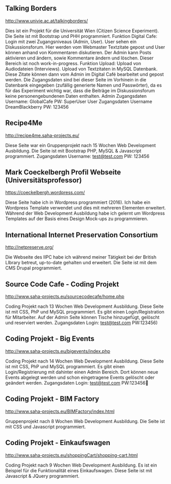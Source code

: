 ## Talking Borders 
http://www.univie.ac.at/talkingborders/
 
Dies ist ein Projekt für die Universität Wien (Citizen Science Experiment). Die Seite ist mit Bootstrap und PHH programmiert. 
Funktion Digital Cafe: Login mit zwei Zugangsniveaus (Admin, User). User sehen ein Diskussionsforum. Hier werden vom Webmaster Textzitate gepost und User können anhand von Kommentaren diskutieren. Der Admin kann Posts aktivieren und ändern, sowie Kommentare ändern und löschen. Dieser Bereich ist noch work-in-progress.
Funktion Upload: Upload von Audiodateien (Interviews). Upload von Textzitaten in MySQL Datenbank. Diese Zitate können dann vom Admin im Digital Café bearbeitet und gepost werden. 
Die Zugangsdaten sind bei dieser Seite im Vorhinein in die Datenbank eingegeben (zufällig generierte Namen und Passwörter), da es für das Experiment wichtig war, dass die Beiträge im Diskussionsforum keine personengebundenen Daten enthalten. 
Admin Zugangsdaten	Username: GlobalCafe		PW: SuperUser
User Zugangsdaten	Username DreamBlackberry	PW: 123456
 

## Recipe4Me
http://recipe4me.saha-projects.eu/
 
Diese Seite war ein Gruppenprojekt nach 15 Wochen Web Development Ausbildung. Die Seite ist mit Bootstrap PHP, MySQL & Javascript programmiert. 
Zugangsdaten		Username: test@test.com		PW: 123456
 

## Mark Coeckelbergh Profil Webseite (Universitätsprofessor)
https://coeckelbergh.wordpress.com/
 
Diese Seite habe ich in Wordpress programmiert (2016). Ich habe ein Wordpress Template verwendet und dies mit mehreren Elementen erweitert.
Während der Web Development Ausbildung habe ich gelernt um Wordpress Templates auf der Basis eines Design Mock-ups zu programmieren.
 
 
## International Internet Preservation Consortium
http://netpreserve.org/

Die Webseite des IIPC habe ich während meiner Tätigkeit bei der British LIbrary betreut, up-to-date gehalten und erweitert. Die Seite ist mit dem CMS Drupal programmiert.

## Source Code Cafe - Coding Projekt 
http://www.saha-projects.eu/sourcecodecafe/home.php

Coding Projekt nach 13 Wochen Web Development Ausbildung. Diese Seite ist mit CSS, PhP und MySQL programmiert. Es gibt einen Login/Registration für Mitarbeiter. Auf der Admin Seite können Tische hinzugefügt, gelöscht und reserviert werden.
Zugangsdaten		Login: test@test.com	PW:123456)


## Coding Projekt - Big Events
http://www.saha-projects.eu/bigevents/index.php
 
Coding Projekt nach 14 Wochen Web Development Ausbildung. Diese Seite ist mit CSS, PhP und MySQL programmiert. Es gibt einen Login/Registrierung mit dahinter einen Admin Bereich. Dort können neue Events abgelegt werden und schon eingetragene Events gelöscht oder geändert werden.
Zugangsdaten		Login: test@test.com	PW:123456

## Coding Projekt - BIM Factory
http://www.saha-projects.eu/BIMFactory/index.html

Gruppenprojekt nach 8 Wochen Web Development Ausbildung. Die Seite ist mit CSS und Javascript programmiert. 

## Coding Projekt - Einkaufswagen
http://www.saha-projects.eu/shoppingCart/shopping-cart.html

Coding Projekt nach 9 Wochen Web Development Ausbildung. Es ist ein Beispiel für die Funktionalität eines  Einkaufswagen. Diese Seite ist mit Javascript & JQuery programmiert.
 

